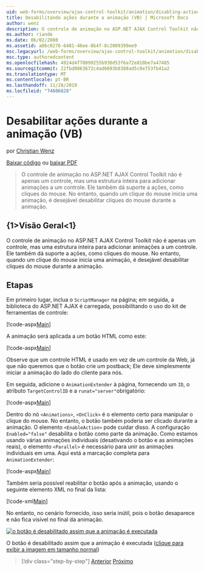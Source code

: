 ```yaml
---
uid: web-forms/overview/ajax-control-toolkit/animation/disabling-actions-during-animation-vb
title: Desabilitando ações durante a animação (VB) | Microsoft Docs
author: wenz
description: O controle de animação no ASP.NET AJAX Control Toolkit não é apenas um controle, mas uma estrutura inteira para adicionar animações a um controle. Ele também dá suporte a ação...
ms.author: riande
ms.date: 06/02/2008
ms.assetid: a86c0276-6481-46ee-8b4f-8c2009399ee9
msc.legacyurl: /web-forms/overview/ajax-control-toolkit/animation/disabling-actions-during-animation-vb
msc.type: authoredcontent
ms.openlocfilehash: 4924d4f70099255b930d53f6a72e810be7a47485
ms.sourcegitcommit: 22fbd8863672c4ad6693b8388ad5c8e753fb41a2
ms.translationtype: MT
ms.contentlocale: pt-BR
ms.lasthandoff: 11/28/2019
ms.locfileid: "74606828"
---
```

# <a name="disabling-actions-during-animation-vb"></a>Desabilitar ações durante a animação (VB)

por [Christian Wenz](https://github.com/wenz)

[Baixar código](https://download.microsoft.com/download/f/9/a/f9a26acd-8df4-4484-8a18-199e4598f411/Animation7.vb.zip) ou [baixar PDF](https://download.microsoft.com/download/6/7/1/6718d452-ff89-4d3f-a90e-c74ec2d636a3/animation7VB.pdf)

> O controle de animação no ASP.NET AJAX Control Toolkit não é apenas um controle, mas uma estrutura inteira para adicionar animações a um controle. Ele também dá suporte a ações, como cliques do mouse. No entanto, quando um clique do mouse inicia uma animação, é desejável desabilitar cliques do mouse durante a animação.

## <a name="overview"></a>{1&gt;Visão Geral&lt;1}

O controle de animação no ASP.NET AJAX Control Toolkit não é apenas um controle, mas uma estrutura inteira para adicionar animações a um controle. Ele também dá suporte a ações, como cliques do mouse. No entanto, quando um clique do mouse inicia uma animação, é desejável desabilitar cliques do mouse durante a animação.

## <a name="steps"></a>Etapas

Em primeiro lugar, inclua o `ScriptManager` na página; em seguida, a biblioteca do ASP.NET AJAX é carregada, possibilitando o uso do kit de ferramentas de controle:

[!code-aspx[Main](disabling-actions-during-animation-vb/samples/sample1.aspx)]

A animação será aplicada a um botão HTML como este:

[!code-aspx[Main](disabling-actions-during-animation-vb/samples/sample2.aspx)]

Observe que um controle HTML é usado em vez de um controle da Web, já que não queremos que o botão crie um postback; Ele deve simplesmente iniciar a animação do lado do cliente para nós.

Em seguida, adicione o `AnimationExtender` à página, fornecendo um `ID`, o atributo `TargetControlID` e a `runat="server"`obrigatório:

[!code-aspx[Main](disabling-actions-during-animation-vb/samples/sample3.aspx)]

Dentro do nó `<Animations>`, `<OnClick>` é o elemento certo para manipular o clique do mouse. No entanto, o botão também poderia ser clicado durante a animação. O elemento `<EnableAction>` pode cuidar disso. A configuração `Enabled="false"` desabilita o botão como parte da animação. Como estamos usando várias animações individuais (desativando o botão e as animações reais), o elemento `<Parallel>` é necessário para unir as animações individuais em uma. Aqui está a marcação completa para `AnimationExtender`:

[!code-aspx[Main](disabling-actions-during-animation-vb/samples/sample4.aspx)]

Também seria possível reabilitar o botão após a animação, usando o seguinte elemento XML no final da lista:

[!code-xml[Main](disabling-actions-during-animation-vb/samples/sample5.xml)]

No entanto, no cenário fornecido, isso seria inútil, pois o botão desaparece e não fica visível no final da animação.

[![o botão é desabilitado assim que a animação é executada](disabling-actions-during-animation-vb/_static/image2.png)](disabling-actions-during-animation-vb/_static/image1.png)

O botão é desabilitado assim que a animação é executada ([clique para exibir a imagem em tamanho normal](disabling-actions-during-animation-vb/_static/image3.png))

> [!div class="step-by-step"]
> [Anterior](animating-in-response-to-user-interaction-vb.md)
> [Próximo](triggering-an-animation-in-another-control-vb.md)
